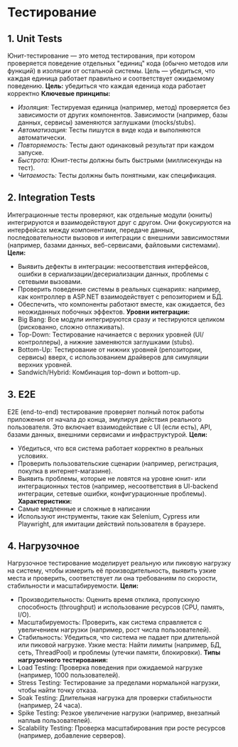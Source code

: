 # Тестирование

## 1. Unit Tests
Юнит-тестирование — это метод тестирования, при котором проверяется поведение отдельных "единиц" кода (обычно методов или функций) в изоляции от остальной системы. Цель — убедиться, что каждая единица работает правильно и соответствует ожидаемому поведению.
**Цель:** убедиться что каждая еденица кода работает корректно
**Ключевые принципы:**
- *Изоляция:* Тестируемая единица (например, метод) проверяется без зависимости от других компонентов. Зависимости (например, базы данных, сервисы) заменяются заглушками (mocks/stubs).
- *Автоматизация:* Тесты пишутся в виде кода и выполняются автоматически.
- *Повторяемость:* Тесты дают одинаковый результат при каждом запуске.
- *Быстрота:* Юнит-тесты должны быть быстрыми (миллисекунды на тест).
- *Читаемость:* Тесты должны быть понятными, как спецификация.

## 2. Integration Tests
Интеграционные тесты проверяют, как отдельные модули (юниты) интегрируются и взаимодействуют друг с другом. Они фокусируются на интерфейсах между компонентами, передаче данных, последовательности вызовов и интеграции с внешними зависимостями (например, базами данных, веб-сервисами, файловыми системами).
**Цели:**
- Выявить дефекты в интеграции: несоответствия интерфейсов, ошибки в сериализации/десериализации данных, проблемы с сетевыми вызовами.
- Проверить поведение системы в реальных сценариях: например, как контроллер в ASP.NET взаимодействует с репозиторием и БД.
- Обеспечить, что компоненты работают вместе, как ожидается, без неожиданных побочных эффектов.
**Уровни интеграции:**
- Big Bang: Все модули интегрируются сразу и тестируются целиком (рискованно, сложно отлаживать).
- Top-Down: Тестирование начинается с верхних уровней (UI/контроллеры), а нижние заменяются заглушками (stubs).
- Bottom-Up: Тестирование от нижних уровней (репозитории, сервисы) вверх, с использованием драйверов для симуляции верхних уровней.
- Sandwich/Hybrid: Комбинация top-down и bottom-up.

## 3. E2E
E2E (end-to-end) тестирование проверяет полный поток работы приложения от начала до конца, эмулируя действия реального пользователя. Это включает взаимодействие с UI (если есть), API, базами данных, внешними сервисами и инфраструктурой.
**Цели:**
- Убедиться, что вся система работает корректно в реальных условиях.
- Проверить пользовательские сценарии (например, регистрация, покупка в интернет-магазине).
- Выявить проблемы, которые не ловятся на уровне юнит- или интеграционных тестов (например, несоответствия в UI-backend интеграции, сетевые ошибки, конфигурационные проблемы).
**Характеристики:**
- Самые медленные и сложные в написании
- Используют инструменты, такие как Selenium, Cypress или Playwright, для имитации действий пользователя в браузере.

## 4. Нагрузочное
Нагрузочное тестирование моделирует реальную или пиковую нагрузку на систему, чтобы измерить её производительность, выявить узкие места и проверить, соответствует ли она требованиям по скорости, стабильности и масштабируемости.
**Цели:**
- Производительность: Оценить время отклика, пропускную способность (throughput) и использование ресурсов (CPU, память, I/O).
- Масштабируемость: Проверить, как система справляется с увеличением нагрузки (например, рост числа пользователей).
- Стабильность: Убедиться, что система не падает при длительной или пиковой нагрузке.
Узкие места: Найти лимиты (например, БД, сеть, ThreadPool) и проблемы (утечки памяти, блокировки).
**Типы нагрузочного тестирования:**
- Load Testing: Проверка поведения при ожидаемой нагрузке (например, 1000 пользователей).
- Stress Testing: Тестирование за пределами нормальной нагрузки, чтобы найти точку отказа.
- Soak Testing: Длительная нагрузка для проверки стабильности (например, 24 часа).
- Spike Testing: Резкое увеличение нагрузки (например, внезапный наплыв пользователей).
- Scalability Testing: Проверка масштабирования при росте ресурсов (например, добавление серверов).